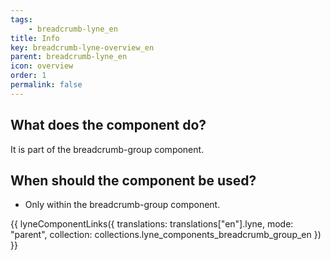 ```yaml
---
tags: 
    - breadcrumb-lyne_en
title: Info
key: breadcrumb-lyne-overview_en
parent: breadcrumb-lyne_en
icon: overview
order: 1
permalink: false
---
```


## What does the component do?
It is part of the breadcrumb-group component.

## When should the component be used?
* Only within the breadcrumb-group component.

{{ lyneComponentLinks({
  translations: translations["en"].lyne,
  mode: "parent",
  collection: collections.lyne_components_breadcrumb_group_en
}) }}